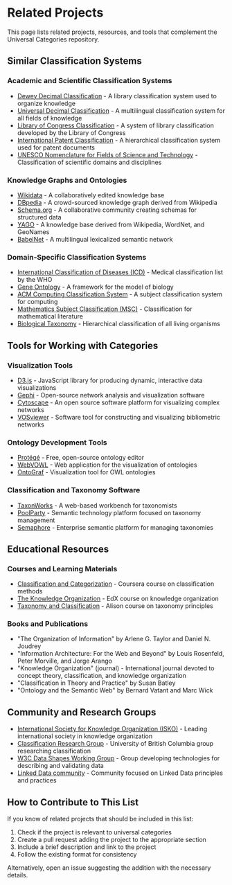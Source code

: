 # Related Projects

This page lists related projects, resources, and tools that complement the Universal Categories repository.

## Similar Classification Systems

### Academic and Scientific Classification Systems

- [Dewey Decimal Classification](https://www.oclc.org/en/dewey.html) - A library classification system used to organize knowledge
- [Universal Decimal Classification](https://udcc.org/) - A multilingual classification system for all fields of knowledge
- [Library of Congress Classification](https://www.loc.gov/catdir/cpso/lcc.html) - A system of library classification developed by the Library of Congress
- [International Patent Classification](https://www.wipo.int/classifications/ipc/en/) - A hierarchical classification system used for patent documents
- [UNESCO Nomenclature for Fields of Science and Technology](https://skos.um.es/unesco6/en/) - Classification of scientific domains and disciplines

### Knowledge Graphs and Ontologies

- [Wikidata](https://www.wikidata.org/) - A collaboratively edited knowledge base
- [DBpedia](https://www.dbpedia.org/) - A crowd-sourced knowledge graph derived from Wikipedia
- [Schema.org](https://schema.org/) - A collaborative community creating schemas for structured data
- [YAGO](https://yago-knowledge.org/) - A knowledge base derived from Wikipedia, WordNet, and GeoNames
- [BabelNet](https://babelnet.org/) - A multilingual lexicalized semantic network

### Domain-Specific Classification Systems

- [International Classification of Diseases (ICD)](https://www.who.int/standards/classifications/classification-of-diseases) - Medical classification list by the WHO
- [Gene Ontology](http://geneontology.org/) - A framework for the model of biology
- [ACM Computing Classification System](https://dl.acm.org/ccs) - A subject classification system for computing
- [Mathematics Subject Classification (MSC)](https://mathscinet.ams.org/msc/msc2020.html) - Classification for mathematical literature
- [Biological Taxonomy](https://www.itis.gov/) - Hierarchical classification of all living organisms

## Tools for Working with Categories

### Visualization Tools

- [D3.js](https://d3js.org/) - JavaScript library for producing dynamic, interactive data visualizations
- [Gephi](https://gephi.org/) - Open-source network analysis and visualization software
- [Cytoscape](https://cytoscape.org/) - An open source software platform for visualizing complex networks
- [VOSviewer](https://www.vosviewer.com/) - Software tool for constructing and visualizing bibliometric networks

### Ontology Development Tools

- [Protégé](https://protege.stanford.edu/) - Free, open-source ontology editor
- [WebVOWL](http://vowl.visualdataweb.org/webvowl.html) - Web application for the visualization of ontologies
- [OntoGraf](https://protegewiki.stanford.edu/wiki/OntoGraf) - Visualization tool for OWL ontologies

### Classification and Taxonomy Software

- [TaxonWorks](https://taxonworks.org/) - A web-based workbench for taxonomists
- [PoolParty](https://www.poolparty.biz/) - Semantic technology platform focused on taxonomy management
- [Semaphore](https://www.smartlogic.com/platform/semaphore) - Enterprise semantic platform for managing taxonomies

## Educational Resources

### Courses and Learning Materials

- [Classification and Categorization](https://www.coursera.org/learn/classification-methods) - Coursera course on classification methods
- [The Knowledge Organization](https://www.edx.org/learn/knowledge-management) - EdX course on knowledge organization
- [Taxonomy and Classification](https://www.alison.com/course/taxonomy-and-classification) - Alison course on taxonomy principles

### Books and Publications

- "The Organization of Information" by Arlene G. Taylor and Daniel N. Joudrey
- "Information Architecture: For the Web and Beyond" by Louis Rosenfeld, Peter Morville, and Jorge Arango
- "Knowledge Organization" (journal) - International journal devoted to concept theory, classification, and knowledge organization
- "Classification in Theory and Practice" by Susan Batley
- "Ontology and the Semantic Web" by Bernard Vatant and Marc Wick

## Community and Research Groups

- [International Society for Knowledge Organization (ISKO)](https://www.isko.org/) - Leading international society in knowledge organization
- [Classification Research Group](https://www.slais.ubc.ca/research/research-groups/classification-research-group/) - University of British Columbia group researching classification
- [W3C Data Shapes Working Group](https://www.w3.org/2014/data-shapes/wiki/Main_Page) - Group developing technologies for describing and validating data
- [Linked Data community](https://linkeddata.org/) - Community focused on Linked Data principles and practices

## How to Contribute to This List

If you know of related projects that should be included in this list:

1. Check if the project is relevant to universal categories
2. Create a pull request adding the project to the appropriate section
3. Include a brief description and link to the project
4. Follow the existing format for consistency

Alternatively, open an issue suggesting the addition with the necessary details. 